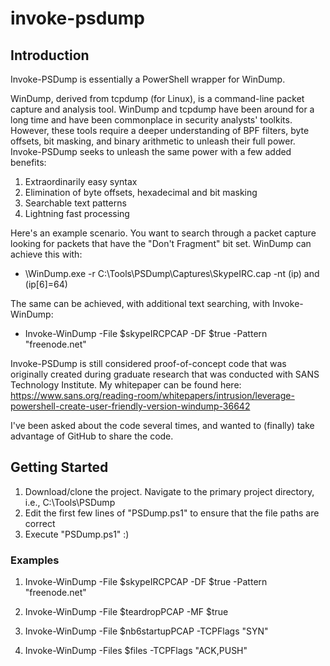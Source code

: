 # invoke-psdump

## Introduction

Invoke-PSDump is essentially a PowerShell wrapper for WinDump.

WinDump, derived from tcpdump (for Linux), is a command-line packet capture and analysis tool.  WinDump and tcpdump have been around for a long time and have been commonplace in security analysts' toolkits.  However, these tools require a deeper understanding of BPF filters, byte offsets, bit masking, and binary arithmetic to unleash their full power.  Invoke-PSDump seeks to unleash the same power with a few added benefits:

1. Extraordinarily easy syntax
2. Elimination of byte offsets, hexadecimal and bit masking
3. Searchable text patterns
4. Lightning fast processing

Here's an example scenario.  You want to search through a packet capture looking for packets that have the "Don't Fragment" bit set.  WinDump can achieve this with:
* \WinDump.exe -r C:\Tools\PSDump\Captures\SkypeIRC.cap -nt (ip) and (ip[6]=64)

The same can be achieved, with additional text searching, with Invoke-WinDump:
* Invoke-WinDump -File $skypeIRCPCAP -DF $true -Pattern "freenode.net"

Invoke-PSDump is still considered proof-of-concept code that was originally created during graduate research that was conducted with SANS Technology Institute.  My whitepaper can be found here:  https://www.sans.org/reading-room/whitepapers/intrusion/leverage-powershell-create-user-friendly-version-windump-36642

I've been asked about the code several times, and wanted to (finally) take advantage of GitHub to share the code.

## Getting Started

1.  Download/clone the project.  Navigate to the primary project directory, i.e., C:\Tools\PSDump
2.  Edit the first few lines of "PSDump.ps1" to ensure that the file paths are correct
3.  Execute "PSDump.ps1" :)

### Examples

1. Invoke-WinDump -File $skypeIRCPCAP -DF $true -Pattern "freenode.net"

2. Invoke-WinDump -File $teardropPCAP -MF $true

3. Invoke-WinDump -File $nb6startupPCAP -TCPFlags "SYN"

4. Invoke-WinDump -Files $files -TCPFlags "ACK,PUSH"
